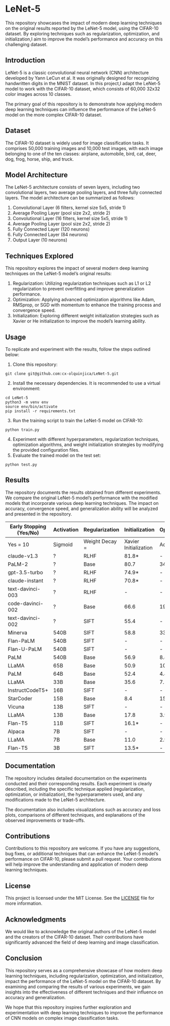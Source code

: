# LeNet-5

This repository showcases the impact of modern deep learning techniques on the original results reported by the LeNet-5 model, using the CIFAR-10 dataset. By exploring techniques such as regularization, optimization, and initialization,I aim to improve the model’s performance and accuracy on this challenging dataset.

## Introduction

LeNet-5 is a classic convolutional neural network (CNN) architecture developed by Yann LeCun et al. It was originally designed for recognizing handwritten digits in the MNIST dataset. In this project,I adapt the LeNet-5 model to work with the CIFAR-10 dataset, which consists of 60,000 32x32 color images across 10 classes.

The primary goal of this repository is to demonstrate how applying modern deep learning techniques can influence the performance of the LeNet-5 model on the more complex CIFAR-10 dataset.

## Dataset

The CIFAR-10 dataset is widely used for image classification tasks. It comprises 50,000 training images and 10,000 test images, with each image belonging to one of the ten classes: airplane, automobile, bird, cat, deer, dog, frog, horse, ship, and truck.

## Model Architecture

The LeNet-5 architecture consists of seven layers, including two convolutional layers, two average pooling layers, and three fully connected layers. The model architecture can be summarized as follows:

 1. Convolutional Layer (6 filters, kernel size 5x5, stride 1)
 2. Average Pooling Layer (pool size 2x2, stride 2)
 3. Convolutional Layer (16 filters, kernel size 5x5, stride 1)
 4. Average Pooling Layer (pool size 2x2, stride 2)
 5. Fully Connected Layer (120 neurons)
 6. Fully Connected Layer (84 neurons)
 7. Output Layer (10 neurons)

## Techniques Explored

This repository explores the impact of several modern deep learning techniques on the LeNet-5 model’s original results:

 1. Regularization: Utilizing regularization techniques such as L1 or L2 regularization to prevent overfitting and improve generalization performance.
 2. Optimization: Applying advanced optimization algorithms like Adam, RMSprop, or SGD with momentum to enhance the training process and convergence speed.
 3. Initialization: Exploring different weight initialization strategies such as Xavier or He initialization to improve the model’s learning ability.

## Usage

To replicate and experiment with the results, follow the steps outlined below:

 1. Clone this repository:

```
git clone git@github.com:cx-olquinjica/LeNet-5.git 
```

 2. Install the necessary dependencies. It is recommended to use a virtual environment:
```
cd LeNet-5 
python3 -m venv env
source env/bin/activate
pip install -r requirements.txt
```

 3. Run the training script to train the LeNet-5 model on CIFAR-10:
```
python train.py
```

 4. Experiment with different hyperparameters, regularization techniques, optimization algorithms, and weight initialization strategies by modifying the provided configuration files.
 5. Evaluate the trained model on the test set:
```
python test.py
```


## Results

The repository documents the results obtained from different experiments. We compare the original LeNet-5 model’s performance with the modified models that incorporate various deep learning techniques. The impact on accuracy, convergence speed, and generalization ability will be analyzed and presented in the repository.

| Early Stopping (Yes/No) | Activation | Regularization| Initialization| Optimization| # Epoch| Loss| Accuracy|  Val Loss| Val Accuracy| 
| ----             | --------- | ---- | ----- | ---- | ---- | ---     | --------- |   ----- | --------- | 
|Yes = 10| Sigmoid | Weight Decay = | Xavier Initialization  | Adam |28 | 0.00755   | 0.9768 |0.002   |  0.9995     |
| claude-v1.3      | ?         | RLHF | 81.8* | -    | 74.8*| 67.3*   | -         |   54.2* | 24.9      |
| PaLM-2           | ?         | Base | 80.7  | 34.3 | 78.3 | 78.1    | -         |   -     | 31.8      |
| gpt-3.5-turbo    | ?         | RLHF | 74.9* | -    | 67.3*| 70.1*   | 48.1      |   54.4* | 30.2      |
| claude-instant   | ?         | RLHF | 70.8* | -    | -    | 66.9*   | -         |   45.9* | 23.6      |
| text-davinci-003 | ?         | RLHF | -     | -    | 64.6 | 70.7    | -         |   -     | 22.8      |
| code-davinci-002 | ?         | Base | 66.6  | 19.1 | 64.5 | 73.7    | 47.0      |   -     | -         |
| text-davinci-002 | ?         | SIFT | 55.4  | -    | 60.0 | 67.2    | -         |   -     | 16.6      |
| Minerva          | 540B      | SIFT | 58.8  | 33.6 | -    | -       | -         |   -     | -         |
| Flan-PaLM        | 540B      | SIFT | -     | -    | 70.9 | 66.3    | -         |   -     | -         |
| Flan-U-PaLM      | 540B      | SIFT | -     | -    | 69.8 | 64.9    | -         |   -     | -         |
| PaLM             | 540B      | Base | 56.9  | 8.8  | 62.9 | 62.0    | 26.2      |   -     | -         |
| LLaMA            | 65B       | Base | 50.9  | 10.6 | 63.4 | -       | 23.7      |   38.8* | -         |
| PaLM             | 64B       | Base | 52.4  | 4.4  | 49.0 | 42.3    | -         |   -     | -         |
| LLaMA            | 33B       | Base | 35.6  | 7.1  | 57.8 | -       | 21.7      |   -     | -         |
| InstructCodeT5+  | 16B       | SIFT | -     | -    | -    | -       | 35.0      |   -     | 11.6      |
| StarCoder        | 15B       | Base | 8.4   | 15.1 | 33.9 | -       | 33.6      |   -     | 12.2      |
| Vicuna           | 13B       | SIFT | -     | -    | -    | -       | -         |   -     | 12.9      |
| LLaMA            | 13B       | Base | 17.8  | 3.9  | 46.9 | -       | 15.8      |   -     | -         |
| Flan-T5          | 11B       | SIFT | 16.1* | -    | 48.6 | 41.4    | -         |   -     | -         |
| Alpaca           | 7B        | SIFT | -     | -    | -    | -       | -         |   -     | 13.5      |
| LLaMA            | 7B        | Base | 11.0  | 2.9  | 35.1 | -       | 10.5      |   -     | -         |
| Flan-T5          | 3B        | SIFT | 13.5* | -    | 45.5 | 35.2    |    -      |   -     | -         |
## Documentation

The repository includes detailed documentation on the experiments conducted and their corresponding results. Each experiment is clearly described, including the specific technique applied (regularization, optimization, or initialization), the hyperparameters used, and any modifications made to the LeNet-5 architecture.

The documentation also includes visualizations such as accuracy and loss plots, comparisons of different techniques, and explanations of the observed improvements or trade-offs.

## Contributions

Contributions to this repository are welcome. If you have any suggestions, bug fixes, or additional techniques that can enhance the LeNet-5 model’s performance on CIFAR-10, please submit a pull request. Your contributions will help improve the understanding and application of modern deep learning techniques.

## License

This project is licensed under the MIT License. See the [LICENSE](fhhfoh) file for more information.

## Acknowledgments

We would like to acknowledge the original authors of the LeNet-5 model and the creators of the CIFAR-10 dataset. Their contributions have significantly advanced the field of deep learning and image classification.

## Conclusion

This repository serves as a comprehensive showcase of how modern deep learning techniques, including regularization, optimization, and initialization, impact the performance of the LeNet-5 model on the CIFAR-10 dataset. By examining and comparing the results of various experiments, we gain insights into the effectiveness of different techniques and their influence on accuracy and generalization.

We hope that this repository inspires further exploration and experimentation with deep learning techniques to improve the performance of CNN models on complex image classification tasks.
